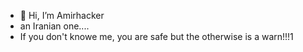 - 👋 Hi, I’m Amirhacker 
- an Iranian one....
- If you don't knowe me, you are safe but the otherwise is a warn!!!1

<!---
Amirhackerhh/Amirhackerhh is a ✨ special ✨ repository because its `README.md` (this file) appears on your GitHub profile.
You can click the Preview link to take a look at your changes.
--->
